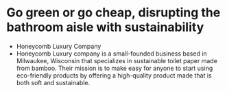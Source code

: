 # Go green or go cheap, disrupting the bathroom aisle with sustainability
* Honeycomb Luxury Company
* Honeycomb Luxury company is a small-founded business based in Milwaukee, Wisconsin that specializes in sustainable toilet paper made from bamboo. Their mission is to make easy for anyone to start using eco-friendly products by offering a high-quality product made that is both soft and sustainable.



